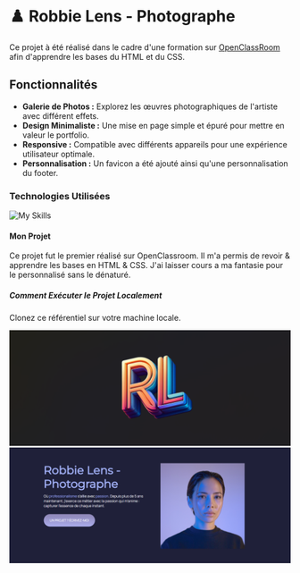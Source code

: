 # :chess_pawn: Robbie Lens - Photographe

Ce projet à été réalisé dans le cadre d'une formation sur <a href = 'https://openclassrooms.com/fr/courses/1603881-creez-votre-site-web-avec-html5-et-css3' target = '_blank'>OpenClassRoom</a> afin d'apprendre les bases du HTML et du CSS.

## Fonctionnalités

- **Galerie de Photos :** Explorez les œuvres photographiques de l'artiste avec différent effets.
- **Design Minimaliste :** Une mise en page simple et épuré pour mettre en valeur le portfolio.
- **Responsive :** Compatible avec différents appareils pour une expérience utilisateur optimale.
- **Personnalisation :** Un favicon a été ajouté ainsi qu'une personnalisation du footer.

### Technologies Utilisées

![My Skills](https://skillicons.dev/icons?i=html,css,)

#### Mon Projet

Ce projet fut le premier réalisé sur OpenClassroom. Il m'a permis de revoir & apprendre les bases en HTML & CSS. J'ai laisser cours a ma fantasie pour le personnalisé sans le dénaturé.

##### Comment Exécuter le Projet Localement

Clonez ce référentiel sur votre machine locale.

![Scren1](Capture1.png)
![Scren2](Capture2.png)

